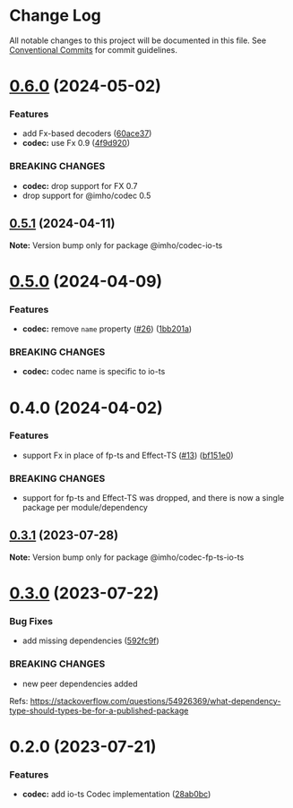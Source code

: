 # Change Log

All notable changes to this project will be documented in this file.
See [Conventional Commits](https://conventionalcommits.org) for commit guidelines.

# [0.6.0](https://github.com/xzhavilla/imho/compare/@imho/codec-io-ts@0.5.1...@imho/codec-io-ts@0.6.0) (2024-05-02)


### Features

* add Fx-based decoders ([60ace37](https://github.com/xzhavilla/imho/commit/60ace37f0eb30b66f28ea5fcc124d4314ee8476c))
* **codec:** use Fx 0.9 ([4f9d920](https://github.com/xzhavilla/imho/commit/4f9d92065aa912d72c3e83da17b538c6c73235d3))


### BREAKING CHANGES

* **codec:** drop support for FX 0.7
* drop support for @imho/codec 0.5





## [0.5.1](https://github.com/xzhavilla/imho/compare/@imho/codec-io-ts@0.5.0...@imho/codec-io-ts@0.5.1) (2024-04-11)

**Note:** Version bump only for package @imho/codec-io-ts





# [0.5.0](https://github.com/xzhavilla/imho/compare/@imho/codec-io-ts@0.4.0...@imho/codec-io-ts@0.5.0) (2024-04-09)


### Features

* **codec:** remove `name` property ([#26](https://github.com/xzhavilla/imho/issues/26)) ([1bb201a](https://github.com/xzhavilla/imho/commit/1bb201ab0a1855c3964ce0da224fe74c2708a42a))


### BREAKING CHANGES

* **codec:** codec name is specific to io-ts





# 0.4.0 (2024-04-02)


### Features

* support Fx in place of fp-ts and Effect-TS ([#13](https://github.com/xzhavilla/imho/issues/13)) ([bf151e0](https://github.com/xzhavilla/imho/commit/bf151e0d369a639b921eb9eb98727a6a85609f3d))


### BREAKING CHANGES

* support for fp-ts and Effect-TS was dropped, and there is now a single package per module/dependency





## [0.3.1](https://github.com/xzhavilla/imho/compare/@imho/codec-fp-ts-io-ts@0.3.0...@imho/codec-fp-ts-io-ts@0.3.1) (2023-07-28)

**Note:** Version bump only for package @imho/codec-fp-ts-io-ts





# [0.3.0](https://github.com/xzhavilla/imho/compare/@imho/codec-fp-ts-io-ts@0.2.0...@imho/codec-fp-ts-io-ts@0.3.0) (2023-07-22)


### Bug Fixes

* add missing dependencies ([592fc9f](https://github.com/xzhavilla/imho/commit/592fc9fe916394c22211a5f2d1e7b7cc644e401c))


### BREAKING CHANGES

* new peer dependencies added

Refs: https://stackoverflow.com/questions/54926369/what-dependency-type-should-types-be-for-a-published-package





# 0.2.0 (2023-07-21)


### Features

* **codec:** add io-ts Codec implementation ([28ab0bc](https://github.com/xzhavilla/imho/commit/28ab0bc5ea424f809d38c78317d76b0b6770eb9b))
